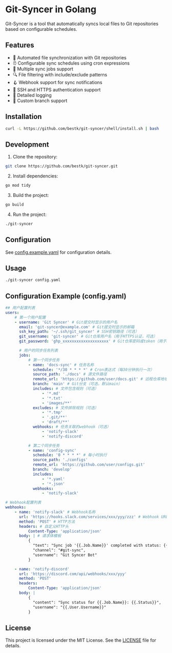 # Git-Syncer in Golang

Git-Syncer is a tool that automatically syncs local files to Git repositories based on configurable schedules.

## Features

-   🔄 Automated file synchronization with Git repositories
-   ⏰ Configurable sync schedules using cron expressions
-   📁 Multiple sync jobs support
-   🔍 File filtering with include/exclude patterns
-   🪝 Webhook support for sync notifications
-   🔐 SSH and HTTPS authentication support
-   📝 Detailed logging
-   🌲 Custom branch support

## Installation

```bash
curl -L https://github.com/bestk/git-syncer/shell/install.sh | bash
```

## Development

1. Clone the repository:

```bash
git clone https://github.com/bestk/git-syncer.git
```

2. Install dependencies:

```bash
go mod tidy
```

3. Build the project:

```bash
go build
```

4. Run the project:

```bash
./git-syncer
```

## Configuration

See [config.example.yaml](config.example.yaml) for configuration details.

## Usage

```bash
./git-syncer config.yaml
```

## Configuration Example (config.yaml)

```yaml
## 用户配置列表
users:
    # 第一个用户配置
    - username: 'Git Syncer' # Git提交时显示的用户名
      email: 'git-syncer@example.com' # Git提交时显示的邮箱
      ssh_key_path: '~/.ssh/git_syncer' # SSH密钥路径（可选）
      git_username: 'git-syncer' # Git仓库用户名（用于HTTPS认证，可选）
      git_password: 'ghp_xxxxxxxxxxxxxxxxxxxx' # Git仓库密码或token（用于HTTPS认证，可选）

      # 用户的同步任务列表
      jobs:
          # 第一个同步任务
          - name: 'docs-sync' # 任务名称
            schedule: '*/30 * * * *' # Cron表达式（每30分钟执行一次）
            source_path: './docs' # 源文件路径
            remote_url: 'https://github.com/user/docs.git' # 远程仓库地址
            branch: 'main' # Git分支（可选，默认main）
            includes: # 文件包含规则（可选）
                - '*.md'
                - '*.txt'
                - 'images/**'
            excludes: # 文件排除规则（可选）
                - '*.tmp'
                - '.git/**'
                - 'draft/**'
            webhooks: # 任务关联的webhook（可选）
                - 'notify-slack'
                - 'notify-discord'

          # 第二个同步任务
          - name: 'config-sync'
            schedule: '0 * * * *' # 每小时执行
            source_path: './configs'
            remote_url: 'https://github.com/user/configs.git'
            branch: 'develop'
            includes:
                - '*.yaml'
                - '*.json'
            webhooks:
                - 'notify-slack'

# Webhook配置列表
webhooks:
    - name: 'notify-slack' # Webhook名称
      url: 'https://hooks.slack.com/services/xxx/yyy/zzz' # Webhook URL
      method: 'POST' # HTTP方法
      headers: # 自定义HTTP头
          Content-Type: 'application/json'
      body: | # 请求体模板
          {
            "text": "Sync job '{{.Job.Name}}' completed with status: {{.Status}}",
            "channel": "#git-sync",
            "username": "Git Syncer Bot"
          }

    - name: 'notify-discord'
      url: 'https://discord.com/api/webhooks/xxx/yyy'
      method: 'POST'
      headers:
          Content-Type: 'application/json'
      body: |
          {
            "content": "Sync status for {{.Job.Name}}: {{.Status}}",
            "username": "{{.User.Username}}"
          }
```

## License

This project is licensed under the MIT License. See the [LICENSE](LICENSE) file for details.
